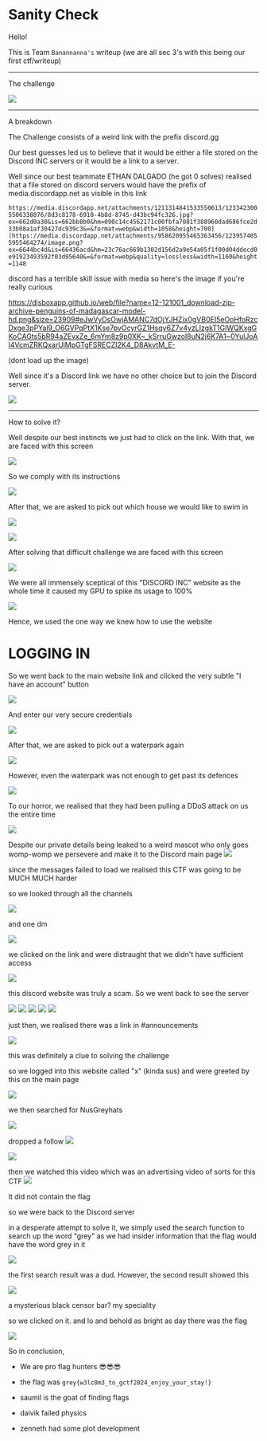 # Sanity Check

Hello!

This is Team ```Banannanna's``` writeup (we are all sec 3's with this being our first ctf/writeup)

---

The challenge 

![](https://github.com/saumilthecode/A-writeup-of-sorts-greycattheflag/blob/main/Images/SCR-20240427-ivgj.png?raw=true)

---

A breakdown

The Challenge consists of a weird link with the prefix discord.gg

Our best guesses led us to believe that it would be either a file stored on the Discord INC servers or it would be a link to a server.

Well since our best teammate ETHAN DALGADO (he got 0 solves) realised that a file stored on discord servers would have the prefix of media.discordapp.net as visible in this link 

``` https://media.discordapp.net/attachments/1211314841533550613/1233423005506338876/8d3c8178-6910-4b8d-8745-d43bc94fc326.jpg?ex=662d0a30&is=662bb8b0&hm=090c14c4562171c00fbfa7081f388960dad686fce2d33b08a1af30427dc939c3&=&format=webp&width=1058&height=700](https://media.discordapp.net/attachments/958620955465363456/1239574055955464274/image.png?ex=6644bc4d&is=66436acd&hm=23c76ac669b1302d156d2a9e54a05f1f00d04ddecd0e91923493592f03d95640&=&format=webp&quality=lossless&width=1160&height=1148 ```

discord has a terrible skill issue with media so here's the image if you're really curious

https://disboxapp.github.io/web/file?name=12-121001_download-zip-archive-penguins-of-madagascar-model-hd.png&size=23909#eJwVyDsOwjAMANC7dOjYJHZix0gVB0EI5eOoHfoRzcDxge3pPYal9_O6GVPqPtX1Kse7pvOcyrGZ1Hsqy6Z7v4yzLIzgkT1GIWQKxgGKoCAGts5bR94aZEvxZe_6mYm8z9p0XK~_kSrruGwzoI8uN2j6K7A1~0YulJoAI4VcmZRKQxarUlMpGTgFSRECZI2K4_D8AkvtM_E-

(dont load up the image)

Well since it's a Discord link we have no other choice but to join the Discord server.

![](https://github.com/saumilthecode/A-writeup-of-sorts-greycattheflag/blob/main/Images/maxresdefault.jpg?raw=true)

---
How to solve it?

Well despite our best instincts we just had to click on the link. With that, we are faced with this screen

![](https://github.com/saumilthecode/A-writeup-of-sorts-greycattheflag/blob/main/Images/SCR-20240427-ixwn.png?raw=true)

So we comply with its instructions

![](https://github.com/saumilthecode/A-writeup-of-sorts-greycattheflag/blob/main/Images/SCR-20240427-ixyw.png?raw=true)

After that, we are asked to pick out which house we would like to swim in 

![](https://github.com/saumilthecode/A-writeup-of-sorts-greycattheflag/blob/main/Images/SCR-20240427-iyas.png?raw=true)

![](https://github.com/saumilthecode/A-writeup-of-sorts-greycattheflag/blob/main/Images/SCR-20240427-iydb.png?raw=true)

After solving that difficult challenge we are faced with this screen

![](https://github.com/saumilthecode/A-writeup-of-sorts-greycattheflag/blob/main/Images/SCR-20240427-iyff.png?raw=true)

We were all immensely sceptical of this "DISCORD INC" website as the whole time it caused my GPU to spike its usage to 100%

![](https://github.com/saumilthecode/A-writeup-of-sorts-greycattheflag/blob/main/Images/SCR-20240427-iypk.png?raw=true)

Hence, we used the one way we knew how to use the website

# LOGGING IN

So we went back to the main website link and clicked the very subtle "I have an account" button

![](https://github.com/saumilthecode/A-writeup-of-sorts-greycattheflag/blob/main/Images/SCR-20240427-iyve.png?raw=true)

And enter our very secure credentials

![](https://github.com/saumilthecode/A-writeup-of-sorts-greycattheflag/blob/main/Images/SCR-20240427-iyyj.png?raw=true)

After that, we are asked to pick out a waterpark again

![](https://github.com/saumilthecode/A-writeup-of-sorts-greycattheflag/blob/main/Images/SCR-20240427-izdl.png?raw=true)

However, even the waterpark was not enough to get past its defences

![](https://github.com/saumilthecode/A-writeup-of-sorts-greycattheflag/blob/main/Images/SCR-20240427-izkd.png?raw=true)

To our horror, we realised that they had been pulling a DDoS attack on us the entire time

![](https://github.com/saumilthecode/A-writeup-of-sorts-greycattheflag/blob/main/Images/SCR-20240427-iznl.png?raw=true)

Despite our private details being leaked to a weird mascot who only goes womp-womp we persevere and make it to the Discord main page
![](https://github.com/saumilthecode/A-writeup-of-sorts-greycattheflag/blob/main/Images/SCR-20240427-jdus.png?raw=true)

since the messages failed to load we realised this CTF was going to be MUCH MUCH harder 

so we looked through all the channels

![](https://github.com/saumilthecode/A-writeup-of-sorts-greycattheflag/blob/main/Images/SCR-20240427-jhpf.png?raw=true)

and one dm

![](https://github.com/saumilthecode/A-writeup-of-sorts-greycattheflag/blob/main/Images/SCR-20240427-jhqh.png?raw=true)

we clicked on the link and were distraught that we didn't have sufficient access

![](https://github.com/saumilthecode/A-writeup-of-sorts-greycattheflag/blob/main/Images/SCR-20240427-jhsv.png?raw=true)

this discord website was truly a scam. So we went back to see the server

![](https://github.com/saumilthecode/A-writeup-of-sorts-greycattheflag/blob/main/Images/SCR-20240427-jhwx.png?raw=true)
![](https://github.com/saumilthecode/A-writeup-of-sorts-greycattheflag/blob/main/Images/SCR-20240427-jhxw.png?raw=true)
![](https://github.com/saumilthecode/A-writeup-of-sorts-greycattheflag/blob/main/Images/SCR-20240427-jhzc.png?raw=true)
![](https://github.com/saumilthecode/A-writeup-of-sorts-greycattheflag/blob/main/Images/SCR-20240427-jias.png?raw=true)
![](https://github.com/saumilthecode/A-writeup-of-sorts-greycattheflag/blob/main/Images/SCR-20240427-jibo.png?raw=true)

just then, we realised there was a link in #announcements

![](https://github.com/saumilthecode/A-writeup-of-sorts-greycattheflag/blob/main/Images/SCR-20240427-jiea.png?raw=true)

this was definitely a clue to solving the challenge

so we logged into this website called "x" (kinda sus) and were greeted by this on the main page

![](https://github.com/saumilthecode/A-writeup-of-sorts-greycattheflag/blob/main/Images/SCR-20240427-jith.jpeg?raw=true)

we then searched for NusGreyhats

![](https://github.com/saumilthecode/A-writeup-of-sorts-greycattheflag/blob/main/Images/SCR-20240427-jive.jpeg?raw=true)

dropped a follow
![](https://github.com/saumilthecode/A-writeup-of-sorts-greycattheflag/blob/main/Images/SCR-20240427-jixh.png?raw=true)

![](https://github.com/saumilthecode/A-writeup-of-sorts-greycattheflag/blob/main/Images/SCR-20240427-jjas.png?raw=true)

then we watched this video which was an advertising video of sorts for this CTF
![](https://github.com/saumilthecode/A-writeup-of-sorts-greycattheflag/blob/main/Images/SCR-20240427-jjcw.png?raw=true)


It did not contain the flag

so we were back to the Discord server

in a desperate attempt to solve it, we simply used the search function to search up the word "grey" as we had insider information that the flag would have the word grey in it

![](https://github.com/saumilthecode/A-writeup-of-sorts-greycattheflag/blob/main/Images/SCR-20240427-jlnm.png?raw=true)

the first search result was a dud. However, the second result showed this

![](https://github.com/saumilthecode/A-writeup-of-sorts-greycattheflag/blob/main/Images/SCR-20240427-jlpd.png?raw=true)

a mysterious black censor bar?
my speciality

so we clicked on it. and lo and behold as bright as day there was the flag

![](https://github.com/saumilthecode/A-writeup-of-sorts-greycattheflag/blob/main/Images/SCR-20240427-jlpy.png?raw=true)

So in conclusion,

* We are pro flag hunters 😎😎😎

* the flag was ```grey{w3lc0m3_to_gctf2024_enjoy_your_stay!} ```


* saumil is the goat of finding flags

* daivik failed physics

* zenneth had some plot development 
